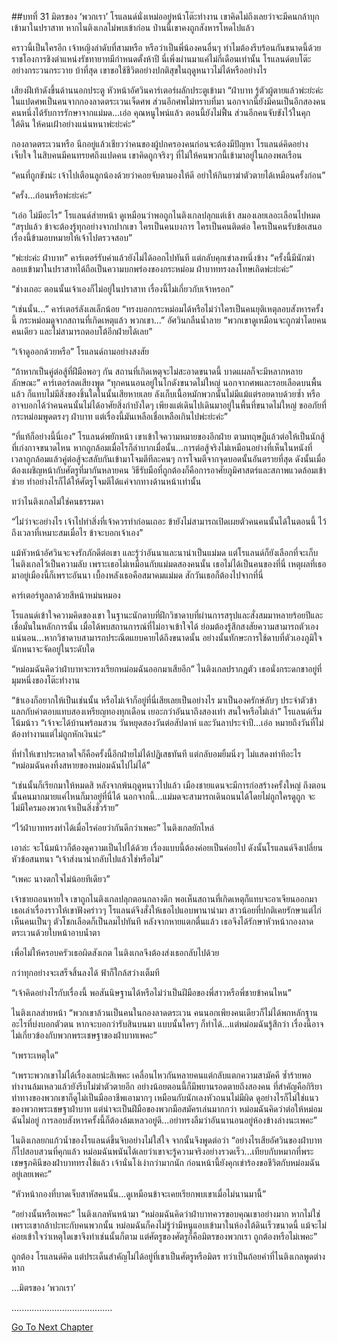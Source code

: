 ##บทที่ 31 มิตรของ ‘พวกเรา’
โรแลนด์นั่งเหม่ออยู่หน้าโต๊ะทำงาน เขาคิดไม่ถึงเลยว่าจะมีคนกล้าบุกเข้ามาในปราสาท หากไนติงเกลไม่พบเข้าก่อน ป่านนี้เขาคงถูกสังหารโหดไปแล้ว


คราวนี้เป็นใครอีก เจ้าหญิงลำดับที่สามหรือ หรือว่าเป็นพี่น้องคนอื่นๆ ทำไมต้องรีบร้อนกันขนาดนี้ด้วย ราชโองการชิงตำแหน่งรัชทายาทมีกำหนดตั้งห้าปี นี่เพิ่งผ่านมาแค่ไม่กี่เดือนเท่านั้น โรแลนด์ตบโต๊ะอย่างกระวนกระวาย บ้าที่สุด เขาขอใช้ชีวิตอย่างปกติสุขในฤดูหนาวไม่ได้หรืออย่างไร


เสียงฝีเท้าดังขึ้นด้านนอกประตู หัวหน้าอัศวินคาร์เตอร์ผลักประตูเข้ามา “ฝ่าบาท รู้ตัวผู้ตายแล้วพ่ะย่ะค่ะ ในแปดศพเป็นคนจากกองลาดตระเวนเจ็ดศพ ส่วนอีกศพไม่ทราบที่มา นอกจากนี้ยังมีคนเป็นอีกสองคน คนหนึ่งได้รับการรักษาจากแม่มด...เอ่อ คุณหนูไพน์แล้ว ตอนนี้ยังไม่ฟื้น ส่วนอีกคนจับขังไว้ในคุกใต้ดิน ให้คนเฝ้าอย่างแน่นหนาพ่ะย่ะค่ะ”


กองลาดตระเวนหรือ นึกอยู่แล้วเชียวว่าคนของผู้ปกครองคนก่อนจะต้องมีปัญหา โรแลนด์คิดอย่างเจ็บใจ ในสิบคนมีคนทรยศถึงแปดคน เขาคิดถูกจริงๆ ที่ไม่ให้คนพวกนี้เข้ามาอยู่ในกองพลเรือน


“คนที่ถูกขังน่ะ เจ้าไปเตือนลูกน้องด้วยว่าคอยจับตามองให้ดี อย่าให้กินยาฆ่าตัวตายได้เหมือนครั้งก่อน”


“ครั้ง...ก่อนหรือพ่ะย่ะค่ะ”


“เอ่อ ไม่มีอะไร” โรแลนด์ส่ายหน้า ดูเหมือนว่าพอถูกไนติงเกลปลุกแต่เช้า สมองเลยเลอะเลือนไปหมด “สรุปแล้ว ข้าจะต้องรู้ทุกอย่างจากปากเขา ใครเป็นคนบงการ ใครเป็นคนติดต่อ ใครเป็นคนรับข้อเสนอ เรื่องนี้ข้ามอบหมายให้เจ้าไปตรวจสอบ”


“พ่ะย่ะค่ะ ฝ่าบาท” คาร์เตอร์รับคำแล้วยังไม่ได้ออกไปทันที แต่กลับคุกเข่าลงหนึ่งข้าง “ครั้งนี้มีนักฆ่าลอบเข้ามาในปราสาทได้ถือเป็นความบกพร่องของกระหม่อม ฝ่าบาททรงลงโทษเถิดพ่ะย่ะค่ะ”


“ช่างเถอะ ตอนนั้นเจ้าเองก็ไม่อยู่ในปราสาท เรื่องนี้ไม่เกี่ยวกับเจ้าหรอก”


“เช่นนั้น...” คาร์เตอร์ลังเลเล็กน้อย “ทรงบอกกระหม่อมได้หรือไม่ว่าใครเป็นคนยุติเหตุลอบสังหารครั้งนี้ กระหม่อมดูจากสถานที่เกิดเหตุแล้ว พวกเขา...” อัศวินกลืนน้ำลาย “พวกเขาดูเหมือนจะถูกฆ่าโดยคนคนเดียว และไม่สามารถตอบโต้อีกฝ่ายได้เลย”


“เจ้าดูออกด้วยหรือ” โรแลนด์ถามอย่างสงสัย


“ถ้าหากเป็นคู่ต่อสู้ที่ฝีมือพอๆ กัน สถานที่เกิดเหตุจะไม่สะอาดขนาดนี้ บาดแผลก็จะมีหลากหลายลักษณะ” คาร์เตอร์ลดเสียงพูด “ทุกคนนอนอยู่ในโกดังขนาดไม่ใหญ่ นอกจากศพและรอยเลือดบนพื้นแล้ว ก็แทบไม่มีสิ่งของชิ้นใดในนั้นเสียหายเลย ลังเก็บเนื้อหมักพวกนั้นไม่มีแม้แต่รอยดาบด้วยซ้ำ หรืออาจบอกได้ว่าคนคนนั้นไม่ได้อาศัยสิ่งกำบังใดๆ เพียงแต่เดินไปเดินมาอยู่ในพื้นที่ขนาดไม่ใหญ่ ขออภัยที่กระหม่อมพูดตรงๆ ฝ่าบาท แต่เรื่องนี้มันเหลือเชื่อเหลือเกินไปพ่ะย่ะค่ะ”


“ที่แท้ก็อย่างนี้นี่เอง” โรแลนด์พยักหน้า เขาเข้าใจความหมายของอีกฝ่าย ตามทฤษฎีแล้วต่อให้เป็นนักสู้ที่เก่งกาจขนาดไหน หากถูกล้อมเมื่อไรก็ลำบากเมื่อนั้น...การต่อสู้จริงไม่เหมือนอย่างที่เห็นในหนังที่เวลาถูกล้อมแล้วคู่ต่อสู้จะสลับกันเข้ามาโจมตีทีละคนๆ การโจมตีจากจุดบอดนั้นอันตรายที่สุด ดังนั้นเมื่อต้องเผชิญหน้ากับศัตรูที่มากันหลายคน วิธีรับมือที่ถูกต้องก็คือการอาศัยภูมิศาสตร์และสภาพแวดล้อมเข้าช่วย ทำอย่างไรก็ได้ให้ศัตรูโจมตีได้แค่จากทางด้านหน้าเท่านั้น


ทว่าไนติงเกลไม่ใช่คนธรรมดา


“ไม่ว่าจะอย่างไร เจ้าไปทำสิ่งที่เจ้าควรทำก่อนเถอะ ข้ายังไม่สามารถเปิดเผยตัวคนคนนั้นได้ในตอนนี้ ไว้ถึงเวลาที่เหมาะสมเมื่อไร ข้าจะบอกเจ้าเอง”


แม้หัวหน้าอัศวินจะจงรักภักดีต่อเขา และรู้ว่าอันนาและนาน่าเป็นแม่มด แต่โรแลนด์ก็ยังเลือกที่จะเก็บไนติงเกลไว้เป็นความลับ เพราะเธอไม่เหมือนกับแม่มดสองคนนั้น เธอไม่ได้เป็นคนของที่นี่ เหตุผลที่เธอมาอยู่เมืองนี้ก็เพราะอันนา เบื้องหลังเธอคือสมาคมแม่มด สักวันเธอก็ต้องไปจากที่นี่


คาร์เตอร์ทูลลาด้วยสีหน้าหม่นหมอง


โรแลนด์เข้าใจความคิดของเขา ในฐานะนักดาบที่ฝึกวิชาดาบที่ผ่านการสรุปและสั่งสมมาหลายร้อยปีและเชื่อมั่นในหลักการนั้น เมื่อได้พบสถานการณ์ที่ไม่อาจเข้าใจได้ ย่อมต้องรู้สึกสงสัยความสามารถตัวเองแน่นอน...หากวิชาดาบสามารถประณีตแยบคายได้ถึงขนาดนั้น อย่างนั้นทักษะการใช้ดาบที่ตัวเองภูมิใจนักหนาจะจัดอยู่ในระดับใด


“หม่อมฉันคิดว่าฝ่าบาทจะทรงเรียกหม่อมฉันออกมาเสียอีก” ไนติงเกลปรากฎตัว เธอนั่งกระดกขาอยู่ที่มุมหนึ่งของโต๊ะทำงาน


“ข้าเองก็อยากให้เป็นเช่นนั้น หรือไม่เจ้าก็อยู่ที่นี่เสียเลยเป็นอย่างไร มาเป็นองครักษ์ลับๆ ประจำตัวข้า แลกกับค่าตอบแทบสองเหรียญทองทุกเดือน เยอะกว่าอันนาถึงสองเท่า สนใจหรือไม่เล่า” โรแลนด์เริ่มโน้มน้าว “เจ้าจะได้บ้านพร้อมสวน วันหยุดสองวันต่อสัปดาห์ และวันลาประจำปี...เอ่อ หมายถึงวันที่ไม่ต้องทำงานแต่ไม่ถูกหักเงินน่ะ”


ที่ทำให้เขาประหลาดใจก็คือครั้งนี้อีกฝ่ายไม่ได้ปฏิเสธทันที แต่กลับอมยิ้มนิ่งๆ ไม่แสดงท่าทีอะไร “หม่อมฉันคงทิ้งสหายของหม่อมฉันไปไม่ได้”


“เช่นนั้นก็เรียกมาให้หมดสิ หลังจากพ้นฤดูหนาวไปแล้ว เมืองชายแดนจะมีการก่อสร้างครั้งใหญ่ ถึงตอนนั้นคนมากมายแค่ไหนก็มาอยู่ที่นี่ได้ นอกจากนี้...แม่มดจะสามารถเดินถนนได้โดยไม่ถูกใครดูถูก จะไม่มีใครมองพวกเจ้าเป็นสิ่งชั่วร้าย”


“ไว้ฝ่าบาททรงทำได้เมื่อไรค่อยว่ากันดีกว่าเพคะ” ไนติงเกลยักไหล่


เอาล่ะ จะโน้มน้าวก็ต้องดูความเป็นไปได้ด้วย เรื่องแบบนี้ต้องค่อยเป็นค่อยไป ดังนั้นโรแลนด์จึงเปลี่ยนหัวข้อสนทนา “เจ้าส่งนาน่ากลับไปแล้วใช่หรือไม่”


“เพคะ นางตกใจไม่น้อยทีเดียว”


เจ้าชายถอนหายใจ เขาถูกไนติงเกลปลุกตอนกลางดึก พอเห็นสถานที่เกิดเหตุก็แทบจะอาเจียนออกมา เธอเล่าเรื่องราวให้เขาฟังคร่าวๆ โรแลนด์จึงสั่งให้เธอไปแอบพานาน่ามา สาวน้อยที่ปกติเคยรักษาแต่ไก่เห็นคนเป็นๆ ตัวโชกเลือดก็เป็นลมไปทันที หลังจากหายแตกตื่นแล้ว เธอจึงได้รักษาหัวหน้ากองลาดตระเวนด้วยใบหน้าอาบน้ำตา


เพื่อไม่ให้ครอบครัวเธอผิดสังเกต ไนติงเกลจึงต้องส่งเธอกลับไปด้วย


กว่าทุกอย่างจะเสร็จสิ้นลงได้ ฟ้าก็ใกล้สว่างเต็มที


“เจ้าคิดอย่างไรกับเรื่องนี้ พอสันนิษฐานได้หรือไม่ว่าเป็นฝีมือของพี่สาวหรือพี่ชายข้าคนไหน”


ไนติงเกลส่ายหน้า “พวกเขาล้วนเป็นคนในกองลาดตระเวน คนนอกเพียงคนเดียวก็ไม่ได้พกหลักฐานอะไรที่บ่งบอกตัวตน หากจะบอกว่ารับสินบนมา แบบนั้นใครๆ ก็ทำได้...แต่หม่อมฉันรู้สึกว่า เรื่องนี้อาจไม่เกี่ยวข้องกับพวกพระเชษฐาของฝ่าบาทเพคะ”


“เพราะเหตุใด”


“เพราะพวกเขาไม่ได้เรื่องเลยน่ะสิเพคะ เคลื่อนไหวกันหลายคนแต่กลับแตกความสามัคคี ซ้ำร้ายพอทำงานล้มเหลวแล้วยังรีบไม่ฆ่าตัวตายอีก อย่างน้อยตอนนี้ก็มีพยานรอดตายถึงสองคน ที่สำคัญคือกิริยาท่าทางของพวกเขาก็ดูไม่เป็นมืออาชีพเอามากๆ เหมือนกับนักเลงหัวถนนไม่มีผิด ดูอย่างไรก็ไม่ใช่แนวของพวกพระเชษฐาฝ่าบาท แต่น่าจะเป็นฝีมือของพวกมือสมัครเล่นมากกว่า หม่อมฉันคิดว่าต่อให้หม่อมฉันไม่อยู่ การลอบสังหารครั้งนี้ก็ต้องล้มเหลวอยู่ดี...อย่าทรงลืมว่าอันนานอนอยู่ห้องข้างล่างนะเพคะ”


ไนติงเกลยกแก้วน้ำของโรแลนด์ขึ้นจิบอย่างไม่ใส่ใจ จากนั้นจึงพูดต่อว่า “อย่างไรเสียอัศวินของฝ่าบาทก็ไปสอบสวนที่คุกแล้ว หม่อมฉันพนันได้เลยว่าเขาจะรู้ความจริงอย่างรวดเร็ว...เทียบกับหมากที่พระเชษฐภคินีของฝ่าบาททรงใช้แล้ว เจ้านั่นโง่เง่ากว่ามากนัก ก่อนหน้านี้ยังคุกเข่าร้องขอชีวิตกับหม่อมฉันอยู่เลยเพคะ”


“หัวหน้ากองที่บาดเจ็บสาหัสคนนั้น...ดูเหมือนข้าจะเคยเรียกพบเขาเมื่อไม่นานมานี้”


“อย่างนั้นหรือเพคะ” ไนติงเกลหันหน้ามา “หม่อมฉันคิดว่าฝ่าบาทควรขอบคุณเขาอย่างมาก หากไม่ใช่เพราะเขากล้าปะทะกับคนพวกนั้น หม่อมฉันก็คงไม่รู้ว่ามีหนูแอบเข้ามาในห้องใต้ดินเร็วขนาดนี้ แม้จะไม่ค่อยเข้าใจว่าเหตุใดเขาจึงทำเช่นนั้นก็ตาม แต่ศัตรูของศัตรูก็คือมิตรของพวกเรา ถูกต้องหรือไม่เพคะ”


ถูกต้อง โรแลนด์คิด แต่ประเด็นสำคัญไม่ได้อยู่ที่เขาเป็นศัตรูหรือมิตร ทว่าเป็นถ้อยคำที่ไนติงเกลพูดต่างหาก


...มิตรของ ‘พวกเรา’


........................................


[Go To Next Chapter]( ./32.md)
